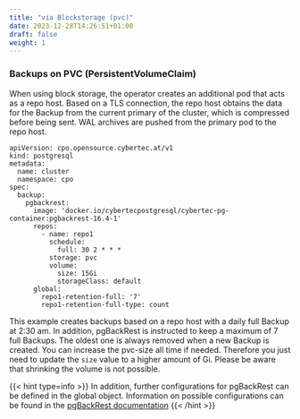 ```yaml
---
title: "via Blockstorage (pvc)"
date: 2023-12-28T14:26:51+01:00
draft: false
weight: 1
---
```


### Backups on PVC (PersistentVolumeClaim)

When using block storage, the operator creates an additional pod that acts as a repo host. Based on a TLS connection, the repo host obtains the data for the Backup from the current primary of the cluster, which is compressed before being sent.
WAL archives are pushed from the primary pod to the repo host.

```
apiVersion: cpo.opensource.cybertec.at/v1
kind: postgresql
metadata:
  name: cluster
  namespace: cpo
spec:
  backup:
    pgbackrest:
      image: 'docker.io/cybertecpostgresql/cybertec-pg-container:pgbackrest-16.4-1'
      repos:
        - name: repo1
          schedule:
            full: 30 2 * * *
          storage: pvc
          volume:
            size: 15Gi
            storageClass: default
      global:
        repo1-retention-full: '7'
        repo1-retention-full-type: count
```

This example creates backups based on a repo host with a daily full Backup at 2:30 am. In addition, pgBackRest is instructed to keep a maximum of 7 full Backups. The oldest one is always removed when a new Backup is created. You can increase the pvc-size all time if needed. Therefore you just need to update the `size` value to a higher amount of Gi. Please be aware that shrinking the volume is not possible. 

{{< hint type=info >}} In addition, further configurations for pgBackRest can be defined in the global object. Information on possible configurations can be found in the [pgBackRest documentation](https://pgbackrest.org/configuration.html) {{< /hint >}}


